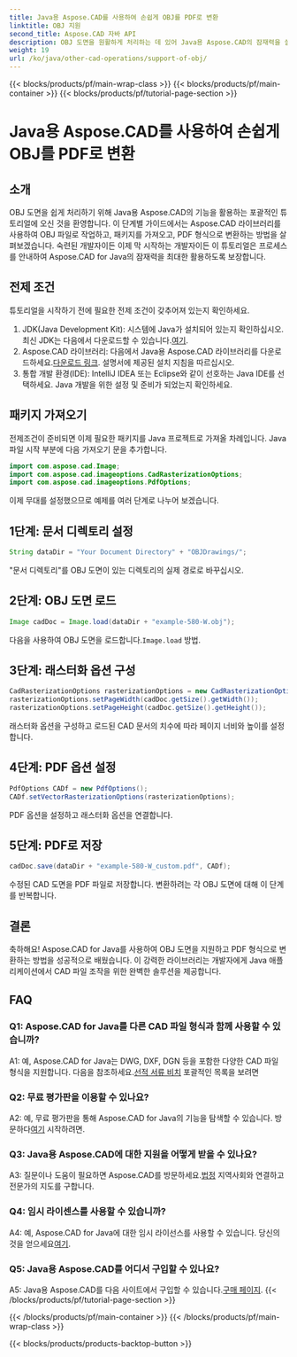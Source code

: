 ```yaml
---
title: Java용 Aspose.CAD를 사용하여 손쉽게 OBJ를 PDF로 변환
linktitle: OBJ 지원
second_title: Aspose.CAD 자바 API
description: OBJ 도면을 원활하게 처리하는 데 있어 Java용 Aspose.CAD의 잠재력을 살펴보세요. 단계별 가이드를 통해 손쉽게 PDF로 변환하세요.
weight: 19
url: /ko/java/other-cad-operations/support-of-obj/
---
```


{{< blocks/products/pf/main-wrap-class >}}
{{< blocks/products/pf/main-container >}}
{{< blocks/products/pf/tutorial-page-section >}}

# Java용 Aspose.CAD를 사용하여 손쉽게 OBJ를 PDF로 변환

## 소개

OBJ 도면을 쉽게 처리하기 위해 Java용 Aspose.CAD의 기능을 활용하는 포괄적인 튜토리얼에 오신 것을 환영합니다. 이 단계별 가이드에서는 Aspose.CAD 라이브러리를 사용하여 OBJ 파일로 작업하고, 패키지를 가져오고, PDF 형식으로 변환하는 방법을 살펴보겠습니다. 숙련된 개발자이든 이제 막 시작하는 개발자이든 이 튜토리얼은 프로세스를 안내하여 Aspose.CAD for Java의 잠재력을 최대한 활용하도록 보장합니다.

## 전제 조건

튜토리얼을 시작하기 전에 필요한 전제 조건이 갖추어져 있는지 확인하세요.
1. JDK(Java Development Kit): 시스템에 Java가 설치되어 있는지 확인하십시오. 최신 JDK는 다음에서 다운로드할 수 있습니다.[여기](https://www.oracle.com/java/technologies/javase-downloads.html).
2.  Aspose.CAD 라이브러리: 다음에서 Java용 Aspose.CAD 라이브러리를 다운로드하세요.[다운로드 링크](https://releases.aspose.com/cad/java/). 설명서에 제공된 설치 지침을 따르십시오.
3. 통합 개발 환경(IDE): IntelliJ IDEA 또는 Eclipse와 같이 선호하는 Java IDE를 선택하세요. Java 개발을 위한 설정 및 준비가 되었는지 확인하세요.

## 패키지 가져오기

전제조건이 준비되면 이제 필요한 패키지를 Java 프로젝트로 가져올 차례입니다. Java 파일 시작 부분에 다음 가져오기 문을 추가합니다.

```java
import com.aspose.cad.Image;
import com.aspose.cad.imageoptions.CadRasterizationOptions;
import com.aspose.cad.imageoptions.PdfOptions;
```

이제 무대를 설정했으므로 예제를 여러 단계로 나누어 보겠습니다.

## 1단계: 문서 디렉토리 설정

```java
String dataDir = "Your Document Directory" + "OBJDrawings/";
```

"문서 디렉토리"를 OBJ 도면이 있는 디렉토리의 실제 경로로 바꾸십시오.

## 2단계: OBJ 도면 로드

```java
Image cadDoc = Image.load(dataDir + "example-580-W.obj");
```

 다음을 사용하여 OBJ 도면을 로드합니다.`Image.load` 방법.

## 3단계: 래스터화 옵션 구성

```java
CadRasterizationOptions rasterizationOptions = new CadRasterizationOptions();
rasterizationOptions.setPageWidth(cadDoc.getSize().getWidth());
rasterizationOptions.setPageHeight(cadDoc.getSize().getHeight());
```

래스터화 옵션을 구성하고 로드된 CAD 문서의 치수에 따라 페이지 너비와 높이를 설정합니다.

## 4단계: PDF 옵션 설정

```java
PdfOptions CADf = new PdfOptions();
CADf.setVectorRasterizationOptions(rasterizationOptions);
```

PDF 옵션을 설정하고 래스터화 옵션을 연결합니다.

## 5단계: PDF로 저장

```java
cadDoc.save(dataDir + "example-580-W_custom.pdf", CADf);
```

수정된 CAD 도면을 PDF 파일로 저장합니다.
변환하려는 각 OBJ 도면에 대해 이 단계를 반복합니다.

## 결론

축하해요! Aspose.CAD for Java를 사용하여 OBJ 도면을 지원하고 PDF 형식으로 변환하는 방법을 성공적으로 배웠습니다. 이 강력한 라이브러리는 개발자에게 Java 애플리케이션에서 CAD 파일 조작을 위한 완벽한 솔루션을 제공합니다.

## FAQ

### Q1: Aspose.CAD for Java를 다른 CAD 파일 형식과 함께 사용할 수 있습니까?

 A1: 예, Aspose.CAD for Java는 DWG, DXF, DGN 등을 포함한 다양한 CAD 파일 형식을 지원합니다. 다음을 참조하세요.[선적 서류 비치](https://reference.aspose.com/cad/java/) 포괄적인 목록을 보려면

### Q2: 무료 평가판을 이용할 수 있나요?

A2: 예, 무료 평가판을 통해 Aspose.CAD for Java의 기능을 탐색할 수 있습니다. 방문하다[여기](https://releases.aspose.com/) 시작하려면.

### Q3: Java용 Aspose.CAD에 대한 지원을 어떻게 받을 수 있나요?

 A3: 질문이나 도움이 필요하면 Aspose.CAD를 방문하세요.[법정](https://forum.aspose.com/c/cad/19) 지역사회와 연결하고 전문가의 지도를 구합니다.

### Q4: 임시 라이센스를 사용할 수 있습니까?

 A4: 예, Aspose.CAD for Java에 대한 임시 라이선스를 사용할 수 있습니다. 당신의 것을 얻으세요[여기](https://purchase.aspose.com/temporary-license/).

### Q5: Java용 Aspose.CAD를 어디서 구입할 수 있나요?

A5: Java용 Aspose.CAD를 다음 사이트에서 구입할 수 있습니다.[구매 페이지](https://purchase.aspose.com/buy).
{{< /blocks/products/pf/tutorial-page-section >}}

{{< /blocks/products/pf/main-container >}}
{{< /blocks/products/pf/main-wrap-class >}}

{{< blocks/products/products-backtop-button >}}

